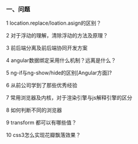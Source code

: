 ### 一、问题
1 location.replace/loation.asign的区别？

2 对于浮动的理解，清除浮动的方法及原理？

3 前后端分离及前后端协同开发方案

4 angular数据绑定采用什么机制？远离是什么？

5 ng-if与ng-show/hide的区别[Angular方面]?

6 从前公司学到了那些优秀经验

7 常用浏览器及内核，对于渲染引擎与js解释引擎的区分

8 如何判断不同的浏览器

9 transform 都可以有哪些值？

10 css3怎么实现花瓣飘落效果？